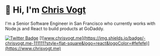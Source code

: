 # 👋 Hi, I'm <a href="https://www.chrisvogt.me">Chris Vogt</a>

I'm a Senior Software Engineer in San Francisco who currently works with Node.js and React to build products at GoDaddy.

[![Twitter Badge](https://img.shields.io/badge/-@c1v0-1ca0f1?style=flat-square&labelColor=1ca0f1&logo=twitter&logoColor=white&link=https://twitter.com/c1v0)](https://twitter.com/c1v0)
[![www.chrisvogt.me](https://img.shields.io/badge/-chrisvogt.me-111111?style=flat-square&logo=react&logoColor=#fefefe)](https://www.chrisvogt.me)
